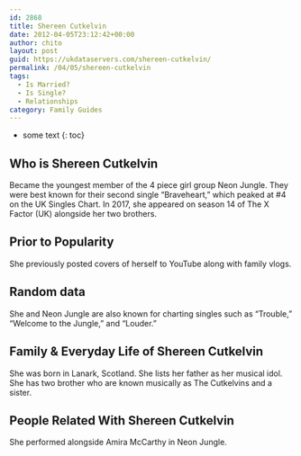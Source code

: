 ```yaml
---
id: 2868
title: Shereen Cutkelvin
date: 2012-04-05T23:12:42+00:00
author: chito
layout: post
guid: https://ukdataservers.com/shereen-cutkelvin/
permalink: /04/05/shereen-cutkelvin
tags:
  - Is Married?
  - Is Single?
  - Relationships
category: Family Guides
---
```


* some text
{: toc}
          
          
## Who is  Shereen Cutkelvin
                  
                  
                  
Became the youngest member of the 4 piece girl group Neon Jungle. They were best known for their second single &#8220;Braveheart,&#8221; which peaked at #4 on the UK Singles Chart. In 2017, she appeared on season 14 of The X Factor (UK) alongside her two brothers.
                  
                
                
                
## Prior to Popularity 
                  
                  
                  
She previously posted covers of herself to YouTube along with family vlogs.
                  
                
                
                
## Random data 
                  
                  
                  
She and Neon Jungle are also known for charting singles such as &#8220;Trouble,&#8221; &#8220;Welcome to the Jungle,&#8221; and &#8220;Louder.&#8221;
                  
                
                
                
## Family & Everyday Life of Shereen Cutkelvin
                  
                  
                  
She was born in Lanark, Scotland. She lists her father as her musical idol. She has two brother who are known musically as The Cutkelvins and a sister.
                  
                
                
                
## People Related With  Shereen Cutkelvin
                  
                  
                  
She performed alongside Amira McCarthy in Neon Jungle.
                  
                
              
            
          
          
          
    
    
  
